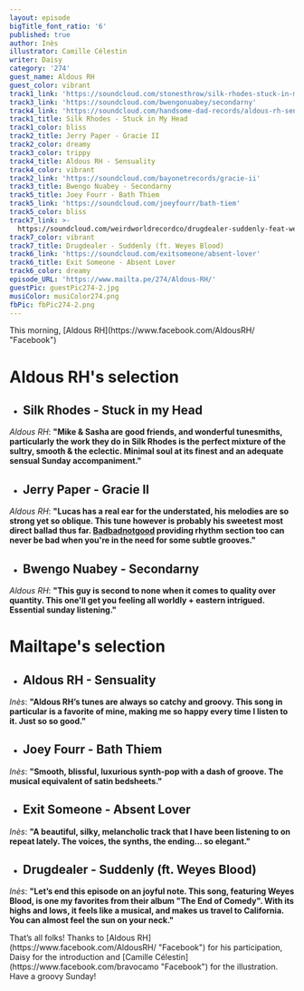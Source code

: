 ```yaml
---
layout: episode
bigTitle_font_ratio: '6'
published: true
author: Inès
illustrator: Camille Célestin
writer: Daisy
category: '274'
guest_name: Aldous RH
guest_color: vibrant
track1_link: 'https://soundcloud.com/stonesthrow/silk-rhodes-stuck-in-my-head'
track3_link: 'https://soundcloud.com/bwengonuabey/secondarny'
track4_link: 'https://soundcloud.com/handsome-dad-records/aldous-rh-sensuality'
track1_title: Silk Rhodes - Stuck in My Head
track1_color: bliss
track2_title: Jerry Paper - Gracie II
track2_color: dreamy
track3_color: trippy
track4_title: Aldous RH - Sensuality
track4_color: vibrant
track2_link: 'https://soundcloud.com/bayonetrecords/gracie-ii'
track3_title: Bwengo Nuabey - Secondarny
track5_title: Joey Fourr - Bath Thiem
track5_link: 'https://soundcloud.com/joeyfourr/bath-tiem'
track5_color: bliss
track7_link: >-
  https://soundcloud.com/weirdworldrecordco/drugdealer-suddenly-feat-weyes-blood-1
track7_color: vibrant
track7_title: Drugdealer - Suddenly (ft. Weyes Blood)
track6_link: 'https://soundcloud.com/exitsomeone/absent-lover'
track6_title: Exit Someone - Absent Lover
track6_color: dreamy
episode_URL: 'https://www.mailta.pe/274/Aldous-RH/'
guestPic: guestPic274-2.jpg
musiColor: musiColor274.png
fbPic: fbPic274-2.png
---
```

<p id="introduction">This morning, [Aldous RH](https://www.facebook.com/AldousRH/ "Facebook")</p>
<p></p>


# **Aldous RH's selection**

+ ## Silk Rhodes - Stuck in my Head
_Aldous RH_: **"**Mike & Sasha are good friends, and wonderful tunesmiths, particularly the work they do in Silk Rhodes is the perfect mixture of the sultry, smooth & the eclectic. Minimal soul at its finest and an adequate sensual Sunday accompaniment.**"**

+ ## Jerry Paper - Gracie II
_Aldous RH_: **"**Lucas has a real ear for the understated, his melodies are so strong yet so oblique. This tune however is probably his sweetest most direct ballad thus far. [Badbadnotgood](https://www.mailta.pe/110/bbng/ "MailTape 110") providing rhythm section too can never be bad when you're in the need for some subtle grooves.**"**

+ ## Bwengo Nuabey - Secondarny
_Aldous RH_: **"**This guy is second to none when it comes to quality over quantity. This one'll get you feeling all worldly + eastern intrigued. Essential sunday listening.**"**


# Mailtape's selection

+ ## Aldous RH - Sensuality
_Inès_: **"**Aldous RH’s tunes are always so catchy and groovy. This song in particular is a favorite of mine, making me so happy every time I listen to it. Just so so good.**"** 

+ ## Joey Fourr - Bath Thiem
_Inès_: **"**Smooth, blissful, luxurious synth-pop with a dash of groove. The musical equivalent of satin bedsheets.**"**

+ ## Exit Someone - Absent Lover
_Inès_: **"**A beautiful, silky, melancholic track that I have been listening to on repeat lately. The voices, the synths, the ending... so elegant.**"**

+ ## Drugdealer - Suddenly (ft. Weyes Blood)
_Inès_: **"**Let’s end this episode on an joyful note. This song, featuring Weyes Blood, is one my favorites from their album "The End of Comedy". With its highs and lows, it feels like a musical, and makes us travel to California. You can almost feel the sun on your neck.**"**


<p id="outroduction">That’s all folks! Thanks to [Aldous RH](https://www.facebook.com/AldousRH/ "Facebook") for his participation, Daisy for the introduction and [Camille Célestin](https://www.facebook.com/bravocamo "Facebook") for the illustration. Have a groovy Sunday!</p>
